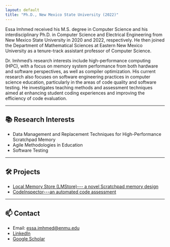 ```yaml
---
layout: default
title: "Ph.D., New Mexico State University (2022)"
---
```


<!-- # Dr. Essa Imhmed -->
Essa Imhmed received his M.S. degree in Computer Science and his interdisciplinary Ph.D. in Computer Science and Electrical Engineering from New Mexico State University in 2020 and 2022, respectively. He then joined the Department of Mathematical Sciences at Eastern New Mexico University as a tenure-track assistant professor of Computer Science.

Dr. Imhmed’s research interests include high-performance computing (HPC), with a focus on memory system performance from both hardware and software perspectives, as well as compiler optimization. His current research also focuses on software engineering practices in computer science education, particularly in the areas of code quality and software testing. He investigates teaching methods and assessment techniques aimed at enhancing student coding experiences and improving the efficiency of code evaluation.
<!-- Assistant Professor of Computer Science  
Eastern New Mexico University  
JWLA 211 K | your.email@enmu.edu -->

---

## 📚 Research Interests
- Data Management and Replacement Techniques for High-Performance Scratchpad Memory
- Agile Methodologies in Education
- Software Testing

---

## 🛠️ Projects
- [Local Memory Store (LMStore)--- a novel Scratchpad memory design](https://github.com/essa-imhmed/LMStore)
- [CodeInspector---an automated code assessment](https://github.com/essa-imhmed/Cache-Simulator)

---

## 📫 Contact
- Email: essa.imhmed@enmu.edu
- [LinkedIn](https://www.linkedin.com/in/yourname)
- [Google Scholar](https://scholar.google.com/citations?user=xxxx)
